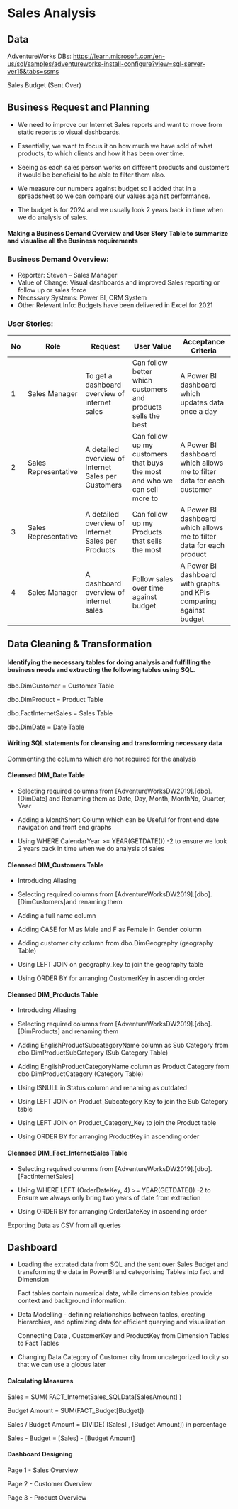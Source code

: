 # Sales Analysis

## Data
AdventureWorks DBs: https://learn.microsoft.com/en-us/sql/samples/adventureworks-install-configure?view=sql-server-ver15&tabs=ssms 

Sales Budget (Sent Over)

## Business Request and Planning
- We need to improve our Internet Sales reports   and want to move from static reports to visual dashboards.

- Essentially, we want to focus it on how much we have sold of what products, to which clients and how it has been over time.

- Seeing as each sales person works on different products and customers it would be beneficial to be able to filter them also.

- We measure our numbers against budget so I added that in a spreadsheet so we can compare our values against performance.

- The budget is for 2024 and we usually look 2 years back in time when we do analysis of sales.


#### Making a Business Demand Overview and User Story Table to summarize and visualise all the Business requirements 

### Business Demand Overview:
-	Reporter: Steven – Sales Manager
-	Value of Change: Visual dashboards and improved Sales reporting or follow up or sales force
-	Necessary Systems: Power BI, CRM System
-	Other Relevant Info: Budgets have been delivered in Excel for 2021

### User Stories:

| No | Role               | Request                                               | User Value                                                             | Acceptance Criteria                                                        |
|----|--------------------|-------------------------------------------------------|------------------------------------------------------------------------|----------------------------------------------------------------------------|
| 1  | Sales Manager      | To get a dashboard overview of internet sales         | Can follow better which customers and products sells the best          | A Power BI dashboard which updates data once a day                         |
| 2  | Sales Representative| A detailed overview of Internet Sales per Customers   | Can follow up my customers that buys the most and who we can sell more to | A Power BI dashboard which allows me to filter data for each customer     |
| 3  | Sales Representative| A detailed overview of Internet Sales per Products    | Can follow up my Products that sells the most                          | A Power BI dashboard which allows me to filter data for each product       |
| 4  | Sales Manager      | A dashboard overview of internet sales                | Follow sales over time against budget                                  | A Power BI dashboard with graphs and KPIs comparing against budget         |

## Data Cleaning & Transformation

#### Identifying the necessary tables for doing analysis and fulfilling the business needs and extracting the following tables  using SQL.
dbo.DimCustomer             = Customer Table
            
dbo.DimProduct              =  Product Table

dbo.FactInternetSales       = Sales Table

dbo.DimDate                 = Date Table

#### Writing SQL statements for cleansing and transforming necessary data
Commenting the columns which are not required for the analysis

#### Cleansed DIM_Date Table

- Selecting required columns from [AdventureWorksDW2019].[dbo].[DimDate] and Renaming them as Date, Day, Month, MonthNo, Quarter, Year

- Adding a MonthShort Column which can be Useful for front end date navigation and front end graphs

- Using WHERE CalendarYear >= YEAR(GETDATE()) -2 to ensure we  look 2 years back in time when we do analysis of sales

#### Cleansed DIM_Customers Table

- Introducing Aliasing 

- Selecting required columns from [AdventureWorksDW2019].[dbo].[DimCustomers]and renaming them

- Adding a full name column 

- Adding CASE for M as Male and F as Female in Gender column 

- Adding customer city column from dbo.DimGeography (geography Table)

- Using LEFT JOIN on geography_key to join the geography table 

- Using ORDER BY for arranging CustomerKey in ascending order 

#### Cleansed DIM_Products Table

- Introducing Aliasing 

- Selecting required columns from [AdventureWorksDW2019].[dbo].[DimProducts] and renaming them

- Adding EnglishProductSubcategoryName column as Sub Category from dbo.DimProductSubCategory (Sub Category Table)

- Adding EnglishProductCategoryName column as Product Category from dbo.DimProductCategory (Category Table)

- Using ISNULL in Status column and renaming as outdated 

- Using LEFT JOIN on Product_Subcategory_Key to join the Sub Category table 

- Using LEFT JOIN on Product_Category_Key to join the Product table

- Using ORDER BY for arranging ProductKey in ascending order

#### Cleansed DIM_Fact_InternetSales Table

- Selecting required columns from [AdventureWorksDW2019].[dbo].[FactInternetSales]

- Using WHERE LEFT (OrderDateKey, 4) >= YEAR(GETDATE()) -2 to Ensure we always only bring two years of date from extraction

- Using ORDER BY for arranging OrderDateKey in ascending order 

Exporting Data as CSV from all queries 


## Dashboard 
- Loading the extrated data from SQL and the sent over Sales Budget and transforming the data in PowerBI and categorising Tables into fact and Dimension  

   Fact tables contain numerical data, while dimension tables provide context and background information.

- Data Modelling - defining relationships between tables, creating hierarchies, and optimizing data for efficient querying and visualization                                                      

    Connecting Date , CustomerKey and ProductKey from Dimension Tables to Fact Tables

- Changing Data Category of Customer city from uncategorized to city so that we can use a globus later  

#### Calculating Measures

 Sales = SUM( FACT_InternetSales_SQLData[SalesAmount] )

 Budget Amount = SUM(FACT_Budget[Budget])

 Sales / Budget Amount = DIVIDE( [Sales] , [Budget Amount]) in percentage 

 Sales - Budget = [Sales] - [Budget Amount]

 
 #### Dashboard Designing 

 Page 1 - Sales Overview

 Page 2 - Customer Overview

 Page 3 - Product Overview



